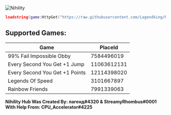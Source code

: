 ![Nihility](https://share.creavite.co/O0zXBHWSHfHEP0qt.gif)

```lua
loadstring(game:HttpGet("https://raw.githubusercontent.com/Lagendking/Nihility/main/script.lua"))()
```

## Supported Games:

**Game** | **PlaceId**
---------|------------
99% Fail Impossible Obby | 7584496019
Every Second You Get +1 Jump | 11063612131
Every Second You Get +1 Points | 12114398020
Legends Of Speed | 3101667897
Rainbow Friends | 7991339063

**Nihility Hub Was Created By: лагенд#4320 & StreamyRhombus#0001**
**With Help From: CPU_Accelerator#4225**
